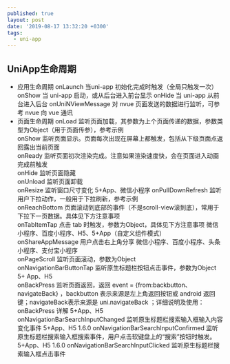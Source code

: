 ```yaml
---
published: true
layout: post
date: '2019-08-17 13:32:20 +0300'
tags:
  - uni-app
---
```

## UniApp生命周期

- 应用生命周期
  onLaunch	当uni-app 初始化完成时触发（全局只触发一次）
  onShow	当 uni-app 启动，或从后台进入前台显示
  onHide	当 uni-app 从前台进入后台
  onUniNViewMessage	对 nvue 页面发送的数据进行监听，可参考 nvue 向 vue 通讯
- 页面生命周期
  onLoad	监听页面加载，其参数为上个页面传递的数据，参数类型为Object（用于页面传参），参考示例		
onShow	监听页面显示。页面每次出现在屏幕上都触发，包括从下级页面点返回露出当前页面		
onReady	监听页面初次渲染完成。注意如果渲染速度快，会在页面进入动画完成前触发		
onHide	监听页面隐藏		
onUnload	监听页面卸载		
onResize	监听窗口尺寸变化	5+App、微信小程序	
onPullDownRefresh	监听用户下拉动作，一般用于下拉刷新，参考示例		
onReachBottom	页面滚动到底部的事件（不是scroll-view滚到底），常用于下拉下一页数据。具体见下方注意事项		
onTabItemTap	点击 tab 时触发，参数为Object，具体见下方注意事项	微信小程序、百度小程序、H5、5+App（自定义组件模式）	
onShareAppMessage	用户点击右上角分享	微信小程序、百度小程序、头条小程序、支付宝小程序	
onPageScroll	监听页面滚动，参数为Object		
onNavigationBarButtonTap	监听原生标题栏按钮点击事件，参数为Object	5+ App、H5	
onBackPress	监听页面返回，返回 event = {from:backbutton、 navigateBack} ，backbutton 表示来源是左上角返回按钮或 android 返回键；navigateBack表示来源是 uni.navigateBack ；详细说明及使用：onBackPress 详解	5+App、H5	
onNavigationBarSearchInputChanged	监听原生标题栏搜索输入框输入内容变化事件	5+App、H5	1.6.0
onNavigationBarSearchInputConfirmed	监听原生标题栏搜索输入框搜索事件，用户点击软键盘上的“搜索”按钮时触发。	5+App、H5	1.6.0
onNavigationBarSearchInputClicked	监听原生标题栏搜索输入框点击事件
